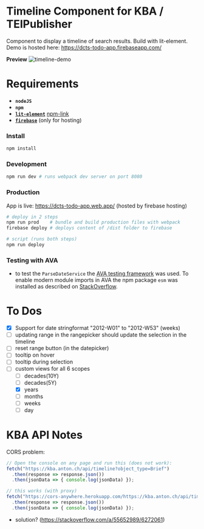# Timeline Component for KBA / TEIPublisher

Component to display a timeline of search results. Build with lit-element. Demo is hosted here: https://dcts-todo-app.firebaseapp.com/

**Preview**
![timeline-demo](https://user-images.githubusercontent.com/44790691/80798736-5a5b0280-8ba5-11ea-9e32-016d08c035c9.png)

# Requirements
- **`nodeJS`**
- **`npm`**
- [**`lit-element`**](https://lit-element.polymer-project.org/) [npm-link](https://www.npmjs.com/package/lit-element)
- [**`firebase`**](https://firebase.google.com/docs/cli) (only for hosting)

### Install
```bash
npm install
```

### Development
```bash
npm run dev # runs webpack dev server on port 8080
```

### Production
App is live: https://dcts-todo-app.web.app/ (hosted by firebase hosting)
```bash
# deploy in 2 steps
npm run prod    # bundle and build production files with webpack
firebase deploy # deploys content of /dist folder to firebase

# script (runs both steps)
npm run deploy
```

### Testing with AVA
- to test the `ParseDateService` the [AVA testing framework](https://github.com/avajs/ava) was used. To enable modern module imports in AVA the npm package `esm` was installed as described on [StackOverflow](https://stackoverflow.com/a/55803624/6272061).


# To Dos
- [x] Support for date stringformat "2012-W01" to "2012-W53" (weeks)
- [ ] updating range in the rangepicker should update the selection in the timeline
- [ ] reset range button (in the datepicker)
- [ ] tooltip on hover
- [ ] tooltip during selection
- [ ] custom views for all 6 scopes 
  - [ ] decades(10Y)
  - [ ] decades(5Y)
  - [x] years
  - [ ] months
  - [ ] weeks
  - [ ] day

# KBA API Notes

CORS problem:

```javascript
// Open the console on any page and run this (does not work):
fetch("https://kba.anton.ch/api/timeline?object_type=Brief")
  .then(response => response.json())
  .then(jsonData => { console.log(jsonData) });

// this works (with proxy)
fetch("https://cors-anywhere.herokuapp.com/https://kba.anton.ch/api/timeline?object_type=Brief")
  .then(response => response.json())
  .then(jsonData => { console.log(jsonData) });
```

- solution? (https://stackoverflow.com/a/55652989/6272061)
